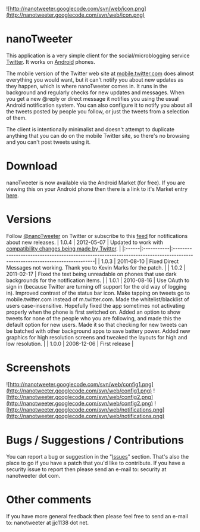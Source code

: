 ![http://nanotweeter.googlecode.com/svn/web/icon.png](http://nanotweeter.googlecode.com/svn/web/icon.png)

# nanoTweeter #

This application is a very simple client for the social/microblogging service [Twitter](http://twitter.com/). It works on [Android](http://www.android.com/) phones.

The mobile version of the Twitter web site at [mobile.twitter.com](http://mobile.twitter.com/) does almost everything you would want, but it can't notify you about new updates as they happen, which is where nanoTweeter comes in. It runs in the background and regularly checks for new updates and messages. When you get a new @reply or direct message it notifies you using the usual Android notification system. You can also configure it to notify you about all the tweets posted by people you follow, or just the tweets from a selection of them.

The client is intentionally minimalist and doesn't attempt to duplicate anything that you can do on the mobile Twitter site, so there's no browsing and you can't post tweets using it.

# Download #

nanoTweeter is now available via the Android Market (for free). If you are viewing this on your Android phone then there is a link to it's Market entry [here](http://nanotweeter.googlecode.com/svn/web/market).

# Versions #
Follow [@nanoTweeter](http://twitter.com/nanoTweeter) on Twitter or subscribe to this [feed](http://twitter.com/statuses/user_timeline/17734518.rss) for notifications about new releases.
| 1.0.4 | 2012-05-07 | Updated to work with [compatibility changes being made by Twitter](https://dev.twitter.com/docs/deprecations/spring-2012). |
|:------|:-----------|:---------------------------------------------------------------------------------------------------------------------------|
| 1.0.3 | 2011-08-10 | Fixed Direct Messages not working. Thank you to Kevin Marks for the patch.                                                 |
| 1.0.2 | 2011-02-17 | Fixed the text being unreadable on phones that use dark backgrounds for the notification items.                            |
| 1.0.1 | 2010-08-16 | Use OAuth to sign in (because Twitter are turning off support for the old way of logging in). Improved contrast of the status bar icon. Make tapping on tweets go to mobile.twitter.com instead of m.twitter.com. Made the whitelist/blacklist of users case-insensitive. Hopefully fixed the app sometimes not activating properly when the phone is first switched on. Added an option to show tweets for none of the people who you are following, and made this the default option for new users. Made it so that checking for new tweets can be batched with other background apps to save battery power. Added new graphics for high resolution screens and tweaked the layouts for high and low resolution. |
| 1.0.0 | 2008-12-06 | First release                                                                                                              |

# Screenshots #

![http://nanotweeter.googlecode.com/svn/web/config1.png](http://nanotweeter.googlecode.com/svn/web/config1.png) ![http://nanotweeter.googlecode.com/svn/web/config2.png](http://nanotweeter.googlecode.com/svn/web/config2.png) ![http://nanotweeter.googlecode.com/svn/web/notifications.png](http://nanotweeter.googlecode.com/svn/web/notifications.png)

# Bugs / Suggestions / Contributions #

You can report a bug or suggestion in the "[Issues](http://code.google.com/p/nanotweeter/issues/entry)" section. That's also the place to go if you have a patch that you'd like to contribute. If you have a security issue to report then please send an e-mail to: security at nanotweeter dot com.

# Other comments #

If you have more general feedback then please feel free to send an e-mail to: nanotweeter at jjc1138 dot net.